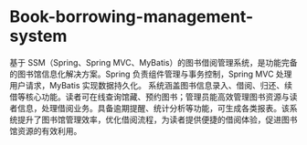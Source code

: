 # Book-borrowing-management-system
基于 SSM（Spring、Spring MVC、MyBatis）的图书借阅管理系统，是功能完备的图书馆信息化解决方案。Spring 负责组件管理与事务控制，Spring MVC 处理用户请求，MyBatis 实现数据持久化。  系统涵盖图书信息录入、借阅、归还、续借等核心功能。读者可在线查询馆藏、预约图书；管理员能高效管理图书资源与读者信息，处理借阅业务。具备逾期提醒、统计分析等功能，可生成各类报表。该系统提升了图书馆管理效率，优化借阅流程，为读者提供便捷的借阅体验，促进图书馆资源的有效利用。 
